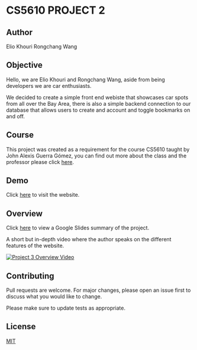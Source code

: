 # CS5610 PROJECT 2

## Author

Elio Khouri
Rongchang Wang

## Objective

Hello, we are Elio Khouri and Rongchang Wang, aside from being developers we are car enthusiasts.

We decided to create a simple front end webiste that showcases car spots from all over the Bay Area, there is also a simple backend connection to our database that allows users to create and account and toggle bookmarks on and off.

## Course

This project was created as a requirement for the course CS5610 taught by John Alexis Guerra Gómez, you can find out more about the class and the professor please click [here](https://johnguerra.co).

## Demo

Click [here]() to visit the website.

## Overview

Click [here]() to view a Google Slides summary of the project.

A short but in-depth video where the author speaks on the different features of the website.

[![Project 3 Overview Video]()]()

## Contributing

Pull requests are welcome. For major changes, please open an issue first to discuss what you would like to change.

Please make sure to update tests as appropriate.

## License

[MIT](https://choosealicense.com/licenses/mit/)
